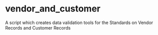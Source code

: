 # vendor_and_customer
A script which creates data validation tools for the Standards on Vendor Records and Customer Records
